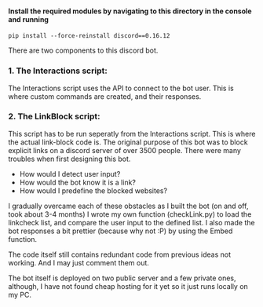 #### Install the required modules by navigating to this directory in the console and running 

```git
pip install --force-reinstall discord==0.16.12
```

There are two components to this discord bot. 
### 1. The Interactions script:
	
The Interactions script uses the API to connect to the bot user. 
This is where custom commands are created, and their responses.

### 2. The LinkBlock script:

This script has to be run seperatly from the Interactions script. This is where the actual link-block code is.
The original purpose of this bot was to block explicit links on a discord server of over 3500 people. 
There were many troubles when first designing this bot. 
- How would I detect user input?
- How would the bot know it is a link?
- How would I predefine the blocked websites?

I gradually overcame each of these obstacles as I built the bot (on and off, took about 3-4 months)
I wrote my own function (checkLink.py) to load the linkcheck list, and compare the user input to the defined list.
I also made the bot responses a bit prettier (because why not :P) by using the Embed function.

The code itself still contains redundant code from previous ideas not working. And I may just comment them out.

The bot itself is deployed on two public server and a few private ones, although, I have not found cheap hosting for it yet so it just runs locally on my PC.



